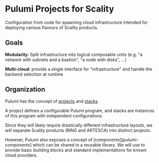 # Pulumi Projects for Scality

Configuration from code for spawning cloud infrastructure intended for deploying various
flavours of Scality products.

## Goals

**Modularity**: Split infrastructure into logical composable units (e.g. "a network with
subnets and a bastion", "a node with disks", ...)

**Multi-cloud**: provide a single interface for "infrastructure" and handle the backend
selection at runtime

## Organization

Pulumi has the concept of [projects][pulumi-projects] and [stacks][pulumi-stacks].

[pulumi-projects]: https://www.pulumi.com/docs/intro/concepts/project/
[pulumi-stacks]: https://www.pulumi.com/docs/intro/concepts/stack/

A project defines a configurable Pulumi program, and stacks are instances of this
program with independent configurations.

Since they will likely require drastically different infrastructure layouts, we will
separate Scality products (RING and ARTESCA) into distinct projects.

However, Pulumi also exposes a concept of [components][pulumi-components] which can
be shared in a reusable library. We will use to provide basic building blocks and
standard implementations for known cloud providers.
